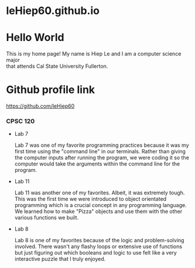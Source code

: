 # leHiep60.github.io

# Hello World

This is my home page! My name is Hiep Le and I am a computer science major  
that attends Cal State University Fullerton. 

# Github profile link 
https://github.com/leHiep60

### CPSC 120

* Lab 7

    Lab 7 was one of my favorite programming practices because it was my first time using the "command line" in our terminals.
    Rather than giving the computer inputs after running the program, we were coding it so the computer would take the arguments
    within the command line for the program.

* Lab 11

    Lab 11 was another one of my favorites. Albeit, it was extremely tough. This was the first time we were introduced to object
    orientated programming which is a crucial concept in any programming language. We learned how to make "Pizza" objects and
    use them with the other various functions we built.

* Lab 8

    Lab 8 is one of my favorites because of the logic and problem-solving involved. There wasn't any flashy loops
    or extensive use of functions but just figuring out which booleans and logic to use felt like a very interactive puzzle
    that I truly enjoyed. 
